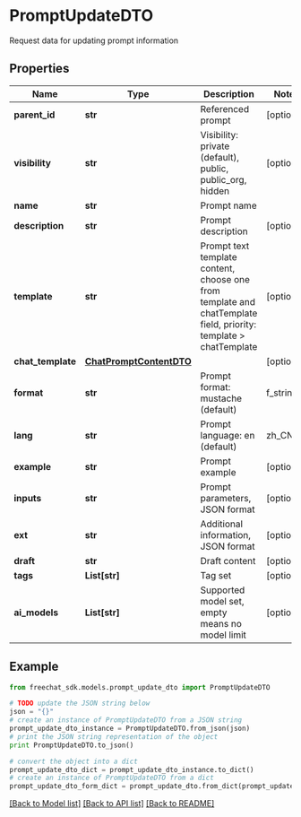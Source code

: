 # PromptUpdateDTO

Request data for updating prompt information

## Properties

Name | Type | Description | Notes
------------ | ------------- | ------------- | -------------
**parent_id** | **str** | Referenced prompt | [optional] 
**visibility** | **str** | Visibility: private (default), public, public_org, hidden | [optional] 
**name** | **str** | Prompt name | 
**description** | **str** | Prompt description | [optional] 
**template** | **str** | Prompt text template content, choose one from template and chatTemplate field, priority: template &gt; chatTemplate | [optional] 
**chat_template** | [**ChatPromptContentDTO**](ChatPromptContentDTO.md) |  | [optional] 
**format** | **str** | Prompt format: mustache (default) | f_string | [optional] 
**lang** | **str** | Prompt language: en (default) | zh_CN | ... | [optional] 
**example** | **str** | Prompt example | [optional] 
**inputs** | **str** | Prompt parameters, JSON format | [optional] 
**ext** | **str** | Additional information, JSON format | [optional] 
**draft** | **str** | Draft content | [optional] 
**tags** | **List[str]** | Tag set | [optional] 
**ai_models** | **List[str]** | Supported model set, empty means no model limit | [optional] 

## Example

```python
from freechat_sdk.models.prompt_update_dto import PromptUpdateDTO

# TODO update the JSON string below
json = "{}"
# create an instance of PromptUpdateDTO from a JSON string
prompt_update_dto_instance = PromptUpdateDTO.from_json(json)
# print the JSON string representation of the object
print PromptUpdateDTO.to_json()

# convert the object into a dict
prompt_update_dto_dict = prompt_update_dto_instance.to_dict()
# create an instance of PromptUpdateDTO from a dict
prompt_update_dto_form_dict = prompt_update_dto.from_dict(prompt_update_dto_dict)
```
[[Back to Model list]](../README.md#documentation-for-models) [[Back to API list]](../README.md#documentation-for-api-endpoints) [[Back to README]](../README.md)


